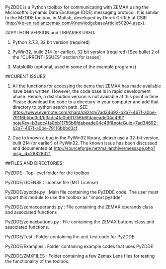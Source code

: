 PyZDDE is a Python toolbox for communicating with ZEMAX using the Microsoft's Dynamic Data Exchange (DDE) messaging protocol. It is similar to the MZDDE toolbox, in Matlab, developed by Derek Griffith at CSIR (http://kb-en.radiantzemax.com/KnowledgebaseArticle50204.aspx).



##PYTHON VERSION and LIBRARIES USED:

1.   Python 2.7.3, 32 bit version (required)

2.   PyWin32, build 214 (or earlier), 32 bit version (required) [See bullet 2 of the "CURRENT ISSUES" section for issues] 

3.   Matplotlib (optional, used in some of the example programs)


##CURENT ISSUES:

1.   All the functions for accessing the items that ZEMAX has made available have been written. However, the code base is in rapid development phase. Hence, a distribution version is not available at this point in time. Please download the code to a directory in your computer and add that directory to python search path. SEE  https://www.evernote.com/shard/s82/sh/7ad34692-b2a7-467f-a0be-79116bbbd3cf/b3adc4fa0bb11756b6fdabeade04c49f?noteKey=b3adc4fa0bb11756b6fdabeade04c49f&noteGuid=7ad34692-b2a7-467f-a0be-79116bbbd3cf

2.   Due to known a bug in the PyWin32 library, please use a 32-bit version, built 214 (or earlier) of PyWin32. The known issue has been discussed and documented at http://sourceforge.net/mailarchive/message.php?msg_id=28828321


##FILES AND DIRECTORIES:

PyZDDE                     : Top-level folder for the toolbox 

PyZDDE/LICENSE      : License file (MIT License)

PyZDDE/pyzdde.py   : Main file containing the PyZDDE code. The user must import this module to use the toolbox as "import pyzdde"

PyZDDE/zemaxoperands.py     : File containing the ZEMAX operands class and associated functions

PyZDDE/zemaxbuttons.py       : File containing the ZEMAX buttons class and associated functions.

PyZDDE/Test             : Folder containing the unit-test code for PyZDDE 

PyZDDE/Examples     : Folder containing example codes that uses PyZDDE

PyZDDE/ZMXFILES    : Folder containing a few Zemax Lens files for testing the functionality of the toolbox.


